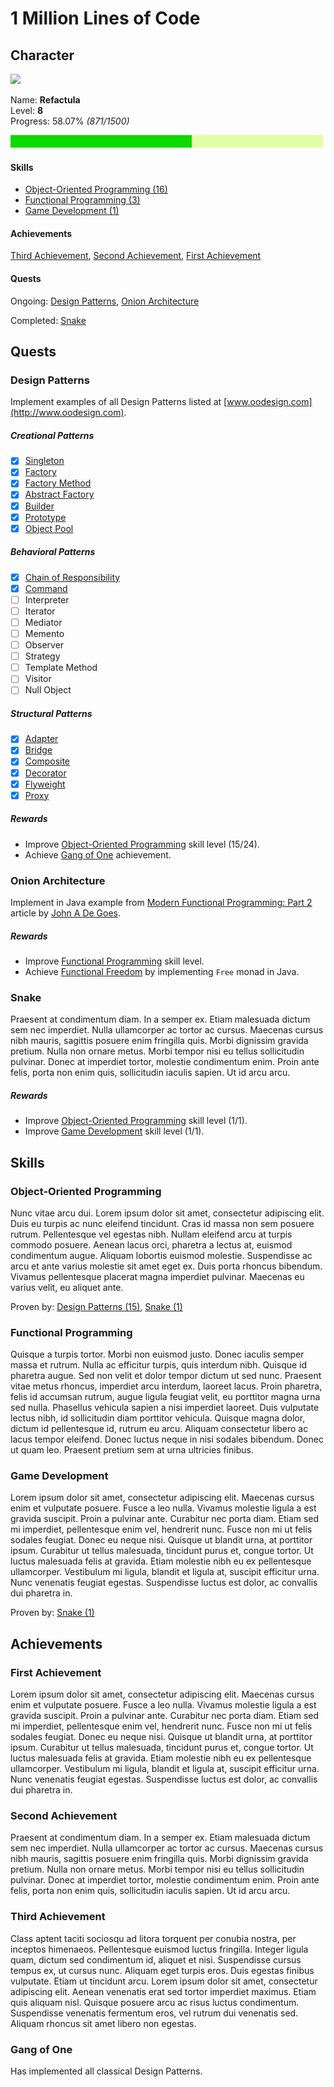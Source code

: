 1 Million Lines of Code
=======================


Character
---------

<img src="https://github.com/Refactula.png" width="200px"/>

Name: **Refactula**  
Level: **8**  
Progress: 58.07% *(871/1500)*

![Alt](ProgressBar/export/Progress.png "Progress: 58.07%")

#### Skills

* [Object-Oriented Programming (16)](#object-oriented-programming)  
* [Functional Programming (3)](#functional-programming)
* [Game Development (1)](#game-development)

#### Achievements

[Third Achievement](#third-achievement),
[Second Achievement](#second-achievement),
[First Achievement](#first-achievement) 

#### Quests

Ongoing: [Design Patterns](#design-patterns), [Onion Architecture](#onion-architecture)

Completed: [Snake](#snake)


Quests
------

### Design Patterns

Implement examples of all Design Patterns listed at [www.oodesign.com](http://www.oodesign.com). 

##### Creational Patterns

* [x] [Singleton](DesignPatterns/src/main/java/refactula/design/patterns/creational/singleton)
* [x] [Factory](DesignPatterns/src/main/java/refactula/design/patterns/creational/factory)
* [x] [Factory Method](DesignPatterns/src/main/java/refactula/design/patterns/creational/factory_method)
* [x] [Abstract Factory](DesignPatterns/src/main/java/refactula/design/patterns/creational/abstract_factory)
* [x] [Builder](DesignPatterns/src/main/java/refactula/design/patterns/creational/builder)
* [x] [Prototype](DesignPatterns/src/main/java/refactula/design/patterns/creational/prototype)
* [x] [Object Pool](DesignPatterns/src/main/java/refactula/design/patterns/creational/prototype)
    
##### Behavioral Patterns

* [x] [Chain of Responsibility](DesignPatterns/src/main/java/refactula/design/patterns/behavioral/chain_of_responsibility)
* [x] [Command](DesignPatterns/src/main/java/refactula/design/patterns/behavioral/command)
* [ ] Interpreter
* [ ] Iterator
* [ ] Mediator
* [ ] Memento
* [ ] Observer
* [ ] Strategy
* [ ] Template Method
* [ ] Visitor
* [ ] Null Object
    
##### Structural Patterns

* [x] [Adapter](DesignPatterns/src/main/java/refactula/design/patterns/structural/adapter)
* [x] [Bridge](DesignPatterns/src/main/java/refactula/design/patterns/structural/bridge)
* [x] [Composite](DesignPatterns/src/main/java/refactula/design/patterns/structural/composite)
* [x] [Decorator](DesignPatterns/src/main/java/refactula/design/patterns/structural/decorator)
* [x] [Flyweight](DesignPatterns/src/main/java/refactula/design/patterns/structural/flyweight)
* [x] [Proxy](DesignPatterns/src/main/java/refactula/design/patterns/structural/proxy)

##### Rewards

* Improve [Object-Oriented Programming](#object-oriented-programming) skill level (15/24).
* Achieve [Gang of One](#gang-of-one) achievement.

### Onion Architecture

Implement in Java example from [Modern Functional Programming: Part 2](http://degoes.net/articles/modern-fp-part-2) article by [John A De Goes](https://twitter.com/jdegoes).

##### Rewards

* Improve [Functional Programming](#functional-programming) skill level.
* Achieve [Functional Freedom](#functional-freedom) by implementing `Free` monad in Java.

### Snake

Praesent at condimentum diam. In a semper ex. Etiam malesuada dictum sem nec imperdiet. Nulla ullamcorper ac tortor ac cursus. Maecenas cursus nibh mauris, sagittis posuere enim fringilla quis. Morbi dignissim gravida pretium. Nulla non ornare metus. Morbi tempor nisi eu tellus sollicitudin pulvinar. Donec at imperdiet tortor, molestie condimentum enim. Proin ante felis, porta non enim quis, sollicitudin iaculis sapien. Ut id arcu arcu.

##### Rewards

* Improve [Object-Oriented Programming](#object-oriented-programming) skill level (1/1).
* Improve [Game Development](#game-development) skill level (1/1).


Skills
------

### Object-Oriented Programming

Nunc vitae arcu dui. Lorem ipsum dolor sit amet, consectetur adipiscing elit. Duis eu turpis ac nunc eleifend tincidunt. Cras id massa non sem posuere rutrum. Pellentesque vel egestas nibh. Nullam eleifend arcu at turpis commodo posuere. Aenean lacus orci, pharetra a lectus at, euismod condimentum augue. Aliquam lobortis euismod molestie. Suspendisse ac arcu et ante varius molestie sit amet eget ex. Duis porta rhoncus bibendum. Vivamus pellentesque placerat magna imperdiet pulvinar. Maecenas eu varius velit, eu aliquet ante.

Proven by: [Design Patterns (15)](#design-patterns), [Snake (1)](#snake)

### Functional Programming

Quisque a turpis tortor. Morbi non euismod justo. Donec iaculis semper massa et rutrum. Nulla ac efficitur turpis, quis interdum nibh. Quisque id pharetra augue. Sed non velit et dolor tempor dictum ut sed nunc. Praesent vitae metus rhoncus, imperdiet arcu interdum, laoreet lacus. Proin pharetra, felis id accumsan rutrum, augue ligula feugiat velit, eu porttitor magna urna sed nulla. Phasellus vehicula sapien a nisi imperdiet laoreet. Duis vulputate lectus nibh, id sollicitudin diam porttitor vehicula. Quisque magna dolor, dictum id pellentesque id, rutrum eu arcu. Aliquam consectetur libero ac lacus tempor eleifend. Donec luctus neque in nisi sodales bibendum. Donec ut quam leo. Praesent pretium sem at urna ultricies finibus.

### Game Development

Lorem ipsum dolor sit amet, consectetur adipiscing elit. Maecenas cursus enim et vulputate posuere. Fusce a leo nulla. Vivamus molestie ligula a est gravida suscipit. Proin a pulvinar ante. Curabitur nec porta diam. Etiam sed mi imperdiet, pellentesque enim vel, hendrerit nunc. Fusce non mi ut felis sodales feugiat. Donec eu neque nisi. Quisque ut blandit urna, at porttitor ipsum. Curabitur ut tellus malesuada, tincidunt purus et, congue tortor. Ut luctus malesuada felis at gravida. Etiam molestie nibh eu ex pellentesque ullamcorper. Vestibulum mi ligula, blandit et ligula at, suscipit efficitur urna. Nunc venenatis feugiat egestas. Suspendisse luctus est dolor, ac convallis dui pharetra in.

Proven by: [Snake (1)](#snake)


Achievements
------------

### First Achievement

Lorem ipsum dolor sit amet, consectetur adipiscing elit. Maecenas cursus enim et vulputate posuere. Fusce a leo nulla. Vivamus molestie ligula a est gravida suscipit. Proin a pulvinar ante. Curabitur nec porta diam. Etiam sed mi imperdiet, pellentesque enim vel, hendrerit nunc. Fusce non mi ut felis sodales feugiat. Donec eu neque nisi. Quisque ut blandit urna, at porttitor ipsum. Curabitur ut tellus malesuada, tincidunt purus et, congue tortor. Ut luctus malesuada felis at gravida. Etiam molestie nibh eu ex pellentesque ullamcorper. Vestibulum mi ligula, blandit et ligula at, suscipit efficitur urna. Nunc venenatis feugiat egestas. Suspendisse luctus est dolor, ac convallis dui pharetra in.

### Second Achievement

Praesent at condimentum diam. In a semper ex. Etiam malesuada dictum sem nec imperdiet. Nulla ullamcorper ac tortor ac cursus. Maecenas cursus nibh mauris, sagittis posuere enim fringilla quis. Morbi dignissim gravida pretium. Nulla non ornare metus. Morbi tempor nisi eu tellus sollicitudin pulvinar. Donec at imperdiet tortor, molestie condimentum enim. Proin ante felis, porta non enim quis, sollicitudin iaculis sapien. Ut id arcu arcu.
 
### Third Achievement

Class aptent taciti sociosqu ad litora torquent per conubia nostra, per inceptos himenaeos. Pellentesque euismod luctus fringilla. Integer ligula quam, dictum sed condimentum id, aliquet et nisi. Suspendisse cursus tempus ex, ut cursus nunc. Aliquam eget turpis eros. Duis egestas finibus vulputate. Etiam ut tincidunt arcu. Lorem ipsum dolor sit amet, consectetur adipiscing elit. Aenean venenatis erat sed tortor imperdiet maximus. Etiam quis aliquam nisl. Quisque posuere arcu ac risus luctus condimentum. Suspendisse venenatis fermentum eros, vel rutrum dui venenatis sed. Aliquam rhoncus sit amet libero non egestas.

### Gang of One

Has implemented all classical Design Patterns. 